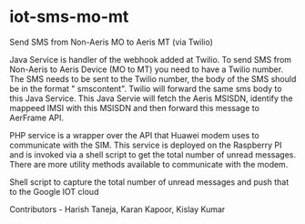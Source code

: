 # iot-sms-mo-mt
Send SMS from Non-Aeris MO to Aeris MT (via Twilio)

Java Service is handler of the webhook added at Twilio. To send SMS from Non-Aeris to Aeris Device (MO to MT) you need to have a Twilio number. The SMS needs to be sent to the Twilio number, the body of the SMS should be in the format "<AERIS-MSISDN> smscontent". Twilio will forward the same sms body to this Java Service. This Java Servie will fetch the Aeris MSISDN, identify the mappeed IMSI with this MSISDN and then forward this message to AerFrame API.

PHP service is a wrapper over the API that Huawei modem uses to communicate with the SIM. This service is deployed on the Raspberry PI and is invoked via a shell script to get the total number of unread messages. There are more utility methods available to communicate with the modem.

Shell script to capture the total number of unread messages and push that to the Google IOT cloud

Contributors - Harish Taneja, Karan Kapoor, Kislay Kumar
